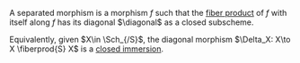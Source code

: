 A separated morphism is a morphism $f$ such that the [fiber product](fiber%20product) of $f$ with itself along $f$ has its diagonal $\diagonal$ as a closed subscheme.

Equivalently, given $X\in \Sch_{/S}$, the diagonal morphism $\Delta_X: X\to X \fiberprod{S} X$ is a [closed immersion](closed%20immersion).
